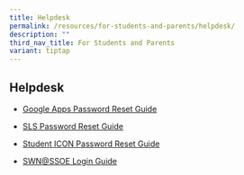 ```yaml
---
title: Helpdesk
permalink: /resources/for-students-and-parents/helpdesk/
description: ""
third_nav_title: For Students and Parents
variant: tiptap
---
```

<h2>Helpdesk</h2><ul data-tight="true" class="tight"><li><p><a href="/resources/students/helpdesk/google-apps-password-reset-guide" rel="noopener noreferrer nofollow" target="_blank">Google Apps Password Reset Guide</a></p></li><li><p><a href="/resources/students/helpdesk/sls-password-reset-guide" rel="noopener noreferrer nofollow" target="_blank">SLS Password Reset Guide</a></p></li><li><p><a href="https://tinyurl.com/pwrform-xmss" rel="noopener noreferrer nofollow" target="_blank">Student ICON Password Reset Guide</a></p></li><li><p><a href="/resources/students/helpdesk/swn-at-ssoe-login-guide" rel="noopener noreferrer nofollow" target="_blank">SWN@SSOE Login Guide</a></p></li></ul><p></p>